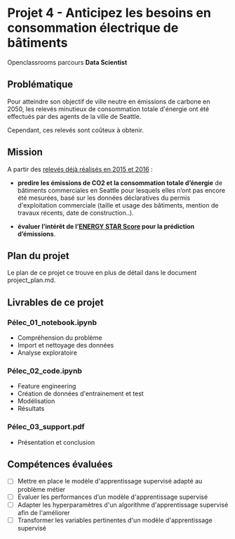 # Projet 4 - Anticipez les besoins en consommation électrique de bâtiments

Openclassrooms parcours **Data Scientist**

## Problématique

Pour atteindre son objectif de ville neutre en émissions de carbone en 2050, les relevés minutieux de consommation totale d'énergie ont été effectués par des agents de la ville de Seattle.

Cependant, ces relevés sont coûteux à obtenir.

## Mission

A partir des [relevés déjà réalisés en 2015 et 2016](https://www.kaggle.com/city-of-seattle/sea-building-energy-benchmarking#2015-building-energy-benchmarking.csv) :

- **predire les émissions de CO2 et la consommation totale d’énergie** de bâtiments commerciales en Seattle pour lesquels elles n’ont pas encore été mesurées, basé sur les données déclaratives du permis d'exploitation commerciale (taille et usage des bâtiments, mention de travaux récents, date de construction..).

- **évaluer l’intérêt de l’[ENERGY STAR Score](https://www.energystar.gov/buildings/facility-owners-and-managers/existing-buildings/use-portfolio-manager/interpret-your-results/what) pour la prédiction d’émissions**.

## Plan du projet

Le plan de ce projet ce trouve en plus de détail dans le document project_plan.md.

## Livrables de ce projet

### Pélec_01_notebook.ipynb

- Compréhension du problème
- Import et nettoyage des données
- Analyse exploratoire

### Pélec_02_code.ipynb

- Feature engineering
- Création de données d'entrainement et test
- Modélisation
- Résultats

### Pélec_03_support.pdf

- Présentation et conclusion

## Compétences évaluées

- [ ] Mettre en place le modèle d'apprentissage supervisé adapté au problème métier
- [ ] Évaluer les performances d’un modèle d'apprentissage supervisé
- [ ] Adapter les hyperparamètres d'un algorithme d'apprentissage supervisé afin de l'améliorer
- [ ] Transformer les variables pertinentes d'un modèle d'apprentissage supervisé
